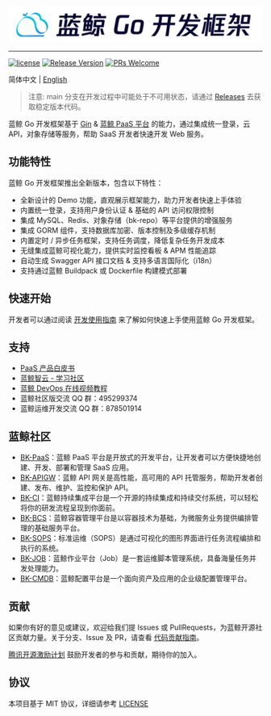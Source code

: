 ![img](docs/resource/img/blueapps-go.png)

---

[![license](https://img.shields.io/github/license/TencentBlueking/blueapps-go?color=brightgreen)](https://github.com/TencentBlueKing/blueapps-go/blob/main/LICENSE) [![Release Version](https://img.shields.io/github/v/release/TencentBlueking/blueapps-go?color=brightgreen)](https://github.com/TencentBlueKing/blueapps-go/releases) [![PRs Welcome](https://img.shields.io/badge/PRs-welcome-brightgreen.svg)](https://github.com/TencentBlueking/blueapps-go/pulls)

简体中文 | [English](README_EN.md)

> 注意: main 分支在开发过程中可能处于不可用状态，请通过 [Releases](https://github.com/TencentBlueKing/blueapps-go/releases) 去获取稳定版本代码。

蓝鲸 Go 开发框架基于 [Gin](https://gin-gonic.com/zh-cn/docs/) & [蓝鲸 PaaS 平台](https://github.com/TencentBlueKing/blueking-paas) 的能力，通过集成统一登录，云 API，对象存储等服务，帮助 SaaS 开发者快速开发 Web 服务。

## 功能特性

蓝鲸 Go 开发框架推出全新版本，包含以下特性：

- 全新设计的 Demo 功能，直观展示框架能力，助力开发者快速上手体验
- 内置统一登录，支持用户身份认证 & 基础的 API 访问权限控制
- 集成 MySQL、Redis、对象存储（bk-repo）等平台提供的增强服务
- 集成 GORM 组件，支持数据库加密、版本控制及多级缓存机制
- 内置定时 / 异步任务框架，支持任务调度，降低复杂任务开发成本
- 无缝集成蓝鲸可视化能力，提供实时监控看板 & APM 性能追踪
- 自动生成 Swagger API 接口文档 & 支持多语言国际化（i18n）
- 支持通过蓝鲸 Buildpack 或 Dockerfile 构建模式部署

## 快速开始

开发者可以通过阅读 [开发使用指南](docs/DEVELOP_GUIDE.md) 来了解如何快速上手使用蓝鲸 Go 开发框架。

## 支持

- [PaaS 产品白皮书](https://bk.tencent.com/docs/markdown/ZH/PaaS/1.0/UserGuide/Overview/README.md)
- [蓝鲸智云 - 学习社区](https://bk.tencent.com/s-mart/community)
- [蓝鲸 DevOps 在线视频教程](https://bk.tencent.com/s-mart/video)
- 蓝鲸社区版交流 QQ 群：495299374
- 蓝鲸运维开发交流 QQ 群：878501914

## 蓝鲸社区

- [BK-PaaS](https://github.com/TencentBlueKing/blueking-paas)：蓝鲸 PaaS 平台是开放式的开发平台，让开发者可以方便快捷地创建、开发、部署和管理 SaaS 应用。
- [BK-APIGW](https://github.com/TencentBlueKing/blueking-apigateway)：蓝鲸 API 网关是高性能，高可用的 API 托管服务，帮助开发者创建、发布、维护、监控和保护 API。
- [BK-CI](https://github.com/TencentBlueKing/bk-ci)：蓝鲸持续集成平台是一个开源的持续集成和持续交付系统，可以轻松将你的研发流程呈现到你面前。
- [BK-BCS](https://github.com/TencentBlueKing/bk-bcs)：蓝鲸容器管理平台是以容器技术为基础，为微服务业务提供编排管理的基础服务平台。
- [BK-SOPS](https://github.com/TencentBlueKing/bk-sops)：标准运维（SOPS）是通过可视化的图形界面进行任务流程编排和执行的系统。
- [BK-JOB](https://github.com/TencentBlueKing/bk-job)：蓝鲸作业平台（Job）是一套运维脚本管理系统，具备海量任务并发处理能力。
- [BK-CMDB](https://github.com/TencentBlueKing/bk-cmdb)：蓝鲸配置平台是一个面向资产及应用的企业级配置管理平台。

## 贡献

如果你有好的意见或建议，欢迎给我们提 Issues 或 PullRequests，为蓝鲸开源社区贡献力量。关于分支、Issue 及 PR，请查看 [代码贡献指南](docs/CONTRIBUTING.md)。

[腾讯开源激励计划](https://opensource.tencent.com/contribution) 鼓励开发者的参与和贡献，期待你的加入。

## 协议

本项目基于 MIT 协议，详细请参考 [LICENSE](LICENSE)
